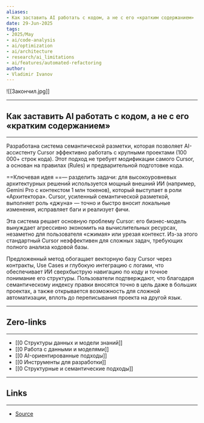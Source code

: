 ```yaml
---
aliases: 
- Как заставить AI работать с кодом, а не с его «кратким содержанием» 
date: 29-Jun-2025
tags:
- 2025/May
- ai/code-analysis
- ai/optimization
- ai/architecture
- research/ai_limitations
- ai/features/automated-refactoring
author:
- Vladimir Ivanov
---
```

![[Закончил.jpg]]

-----
##  Как заставить AI работать с кодом, а не с его «кратким содержанием» 
-----
Разработана система семантической разметки, которая позволяет AI-ассистенту Cursor эффективно работать с крупными проектами (100 000+ строк кода). Этот подход не требует модификации самого Cursor, а основан на правилах (Rules) и предварительной подготовке кода.

==Ключевая идея ==— разделить задачи: для высокоуровневых архитектурных решений используется мощный внешний ИИ (например, Gemini Pro с контекстом 1 млн токенов), который выступает в роли «Архитектора». Cursor, усиленный семантической разметкой, выполняет роль «джуна» — точно и быстро вносит локальные изменения, исправляет баги и реализует фичи.

Эта система решает основную проблему Cursor: его бизнес-модель вынуждает агрессивно экономить на вычислительных ресурсах, незаметно для пользователя «сжимая» или урезая контекст. Из-за этого стандартный Cursor неэффективен для сложных задач, требующих полного анализа кодовой базы.

Предложенный метод обогащает векторную базу Cursor через контракты, Use Cases и глубокую интеграцию с логами, что обеспечивает ИИ сверхбыструю навигацию по коду и точное понимание его структуры. Пользователи подтверждают, что благодаря семантическому индексу правки вносятся точно в цель даже в больших проектах, а также открывается возможность для сложной автоматизации, вплоть до переписывания проекта на другой язык.

---
## Zero-links
---
- [[0 Структуры данных и модели знаний]]
- [[0 Работа с данными и моделями]]
- [[0 AI-ориентированные подходы]]
- [[0 Инструменты для разработки]]
- [[0 Структурные и семантические подходы]]

---
## Links
---
- [Source](https://t.me/turboproject/1672)